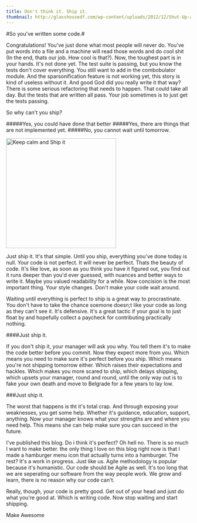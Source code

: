 ```yaml
---
title: Don't think it. Ship it.
thumbnail: http://glasshousedf.com/wp-content/uploads/2012/12/Shut-Up-and-Ship-It.psd_.jpg
---
```

#So you've written some code.#

Congratulations! You've just done what most people will never do. You've put words into a file and a machine will read those words and do cool shit (In the end, thats our job. How cool is that?). Now, the toughest part is in your hands. It's not done yet. The test suite is passing, but you know the tests don't cover everything. You still want to add in the combobulator module. And the sparsonification feature is not working yet, this story is kind of useless without it. And good God did you really write it that way? There is some serious refactoring that needs to happen. That could take all day. But the tests that are written all pass. Your job sometimes is to just get the tests passing.

So why can't you ship?

#####Yes, you could have done that better
#####Yes, there are things that are not implemented yet.
#####No, you cannot wait until tomorrow.

<img src="http://sd.keepcalm-o-matic.co.uk/i/keep-calm-and-ship-it-10.png" alt="Keep calm and Ship it"  height="300px">

  Just ship it. It's that simple. Until you ship, everything you've done today is null. Your code is not perfect. It will never be perfect. Thats the beauty of code. It's like love, as soon as you think you have it figured out, you find out it runs deeper than you'd ever guessed, with nuances and better ways to write it. Maybe you valued readability for a while. Now concision is the most important thing. Your style changes. Don't make your code wait around.

Waiting until everything is perfect to ship is a great way to procrastinate. You don't have to take the chance soemone doesn;t like your code as long as they can't see it. It's defensive. It's a great tactic if your goal is to just float by and hopefully collect a paycheck for contributing practically nothing.

####Just ship it.

If you don't ship it, your manager will ask you why. You tell them it's to make the code better before you commit. Now they expect more from you. Which means you need to make sure it's perfect before you ship. Which means you're not shipping tomorrow either. Which raises their expectations and hackles. Which makes you more scared to ship, which delays shipping, which upsets your manager, round and round, until the only way out is to fake your own death and move to Belgrade for a few years to lay low.

###Just ship it.

The worst that happens is tht it's total crap. And through exposing your weaknesses, you get some help. Whether it's guidance, education, support, anything. Now your manager knows what your strengths are and where you need help. This means she can help make sure you can succeed in the future.

I've published this blog. Do i think it's perfect? Oh hell no. There is so much I want to make better. the only thing I love on this blog right now is that I made a hamburger menu icon that actually turns into a hamburger. The rest? It's a work in progress. Just like us. Agile methodology is popular because it's humanistic. Our code should be Agile as well. It's too long that we are seperating our software from the way people work. We grow and learn, there is no reason why our code can't.

Really, though, your code is pretty good. Get out of your head and just do what you're good at. Which is writing code. Now stop waiting and start shipping.

Make Awesome

